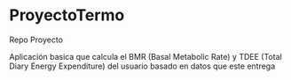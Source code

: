 # ProyectoTermo
Repo Proyecto

Aplicación basica que calcula el BMR (Basal Metabolic Rate) y TDEE (Total Diary Energy Expenditure) del usuario basado
en datos que este entrega
